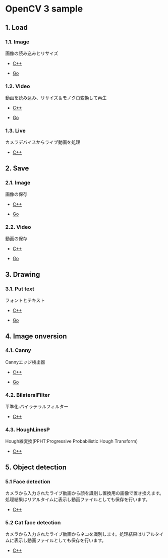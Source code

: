 # OpenCV 3 sample

## 1. Load

### 1.1. Image

画像の読み込みとリサイズ

* [C++](./cpp/load/load_image_sample)

* [Go](./golang/load/load_image_sample)

### 1.2. Video

動画を読み込み、リサイズ＆モノクロ変換して再生

* [C++](./cpp/load/load_video_sample)

* [Go](./golang/load/load_video_sample)

### 1.3. Live

カメラデバイスからライブ動画を処理

* [C++](./cpp/load/load_live_sample)

## 2. Save

### 2.1. Image

画像の保存

* [C++](./cpp/save/save_image_sample)

* [Go](./golang/save/save_image_sample)

### 2.2. Video

動画の保存

* [C++](./cpp/save/save_video_sample)

* [Go](./golang/save/save_video_sample)

## 3. Drawing

### 3.1. Put text

フォントとテキスト

 * [C++](./cpp/drawing/put_text_sample)

 * [Go](./golang/drawing/put_text_sample)

## 4. Image onversion

### 4.1. Canny

Cannyエッジ検出器

 * [C++](./cpp/Image_onversion/canny)
 
 * [Go](./golang/Image_onversion/canny)
 
### 4.2. BilateralFilter

平準化:バイラテラルフィルター

 * [C++](./cpp/Image_onversion/bilateral_filter)

  
### 4.3. HoughLinesP

Hough線変換(PPHT:Progressive Probabilistic Hough Transform)

 * [C++](./cpp/Image_onversion/hough_line)
 
## 5. Object detection

### 5.1 Face detection

カメラから入力されたライブ動画から顔を識別し置換用の画像で置き換えます。処理結果はリアルタイムに表示し動画ファイルとしても保存を行います。

 * [C++](./cpp/object_detection/face_detection)
 
### 5.2 Cat face detection

カメラから入力されたライブ動画からネコを識別します。処理結果はリアルタイムに表示し動画ファイルとしても保存を行います。

 * [C++](./cpp/object_detection/cat_detection)